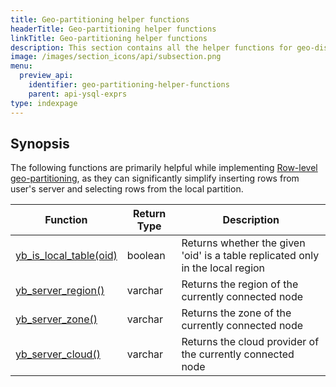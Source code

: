 ```yaml
---
title: Geo-partitioning helper functions
headerTitle: Geo-partitioning helper functions
linkTitle: Geo-partitioning helper functions
description: This section contains all the helper functions for geo-distribution.
image: /images/section_icons/api/subsection.png
menu:
  preview_api:
    identifier: geo-partitioning-helper-functions
    parent: api-ysql-exprs
type: indexpage
---
```


## Synopsis

The following functions are primarily helpful while implementing [Row-level geo-partitioning](../../../../explore/multi-region-deployments/row-level-geo-partitioning/), as they can significantly simplify inserting rows from user's server and selecting rows from the local partition.

| Function | Return Type |Description |
|-----------|------------|-------------|
| [yb_is_local_table(oid)](func_yb_is_local_table) | boolean | Returns whether the given 'oid' is a table replicated only in the local region |
| [yb_server_region()](func_yb_server_region) | varchar | Returns the region of the currently connected node |
| [yb_server_zone()](func_yb_server_zone) | varchar | Returns the zone of the currently connected node |
| [yb_server_cloud()](func_yb_server_cloud) | varchar | Returns the cloud provider of the currently connected node |
